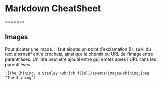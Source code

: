 # Markdown CheatSheet

=======

## Images

Pour ajouter une image, il faut ajouter un point d'exclamation (!), suivi du text alternatif entre crochets, ainsi que le chemin ou URL de l'image entre parenthèses. Un titre peut être ajouté entre guillemets après l'URL dans les parenthèses.

```
![The Shining, a Stanley Kubrick film](/assets/images/shining.jpeg "The Shining")
```
